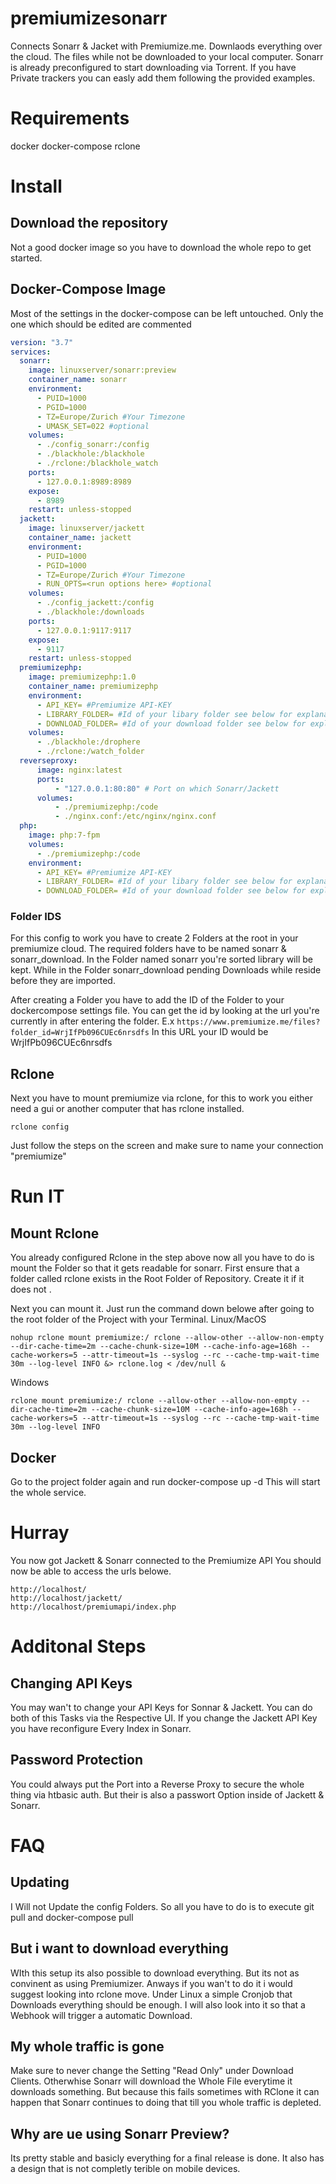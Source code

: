 # premiumizesonarr

Connects Sonarr & Jacket with Premiumize.me.
Downlaods everything over the cloud. The files while not be downloaded to your local computer.
Sonarr is already preconfigured to start downloading via Torrent. If you have Private trackers you can easly add them following the provided examples.

# Requirements

docker
docker-compose
rclone



# Install

## Download the repository
Not a good docker image so you have to download the whole repo to get started.


## Docker-Compose Image

Most of the settings in the docker-compose can be left untouched.
Only the one which should be edited are commented
```yaml
version: "3.7"
services:
  sonarr:
    image: linuxserver/sonarr:preview
    container_name: sonarr
    environment:
      - PUID=1000
      - PGID=1000
      - TZ=Europe/Zurich #Your Timezone
      - UMASK_SET=022 #optional
    volumes:
      - ./config_sonarr:/config
      - ./blackhole:/blackhole
      - ./rclone:/blackhole_watch
    ports:
      - 127.0.0.1:8989:8989
    expose: 
      - 8989
    restart: unless-stopped
  jackett:
    image: linuxserver/jackett
    container_name: jackett
    environment:
      - PUID=1000
      - PGID=1000
      - TZ=Europe/Zurich #Your Timezone
      - RUN_OPTS=<run options here> #optional
    volumes:
      - ./config_jackett:/config
      - ./blackhole:/downloads
    ports:
      - 127.0.0.1:9117:9117
    expose:
      - 9117
    restart: unless-stopped
  premiumizephp:
    image: premiumizephp:1.0
    container_name: premiumizephp
    environment: 
      - API_KEY= #Premiumize API-KEY
      - LIBRARY_FOLDER= #Id of your libary folder see below for explanation
      - DOWNLOAD_FOLDER= #Id of your download folder see below for explanation
    volumes:
      - ./blackhole:/drophere
      - ./rclone:/watch_folder
  reverseproxy:
      image: nginx:latest
      ports:
          - "127.0.0.1:80:80" # Port on which Sonarr/Jackett
      volumes:
          - ./premiumizephp:/code
          - ./nginx.conf:/etc/nginx/nginx.conf
  php:
    image: php:7-fpm
    volumes:
      - ./premiumizephp:/code
    environment: 
      - API_KEY= #Premiumize API-KEY
      - LIBRARY_FOLDER= #Id of your libary folder see below for explanation
      - DOWNLOAD_FOLDER= #Id of your download folder see below for explanation
```
### Folder IDS
For this config to work you have to create 2 Folders at the root in your premiumize cloud.
The required folders have to be named sonarr & sonarr_download.
In the Folder named sonarr you're sorted library will be kept. While in the Folder sonarr_download pending Downloads while reside before they are imported.

After creating a Folder you have to add the ID of the Folder to your dockercompose settings file.
You can get the id by looking at the url you're currently in after entering the folder.
E.x
```https://www.premiumize.me/files?folder_id=WrjIfPb096CUEc6nrsdfs```
In this URL your ID would be WrjIfPb096CUEc6nrsdfs

## Rclone

Next you have to mount premiumize via rclone, for this to work you either need a gui or another computer that has rclone installed.
```
rclone config
```
Just follow the steps on the screen and make sure to name your connection "premiumize"

# Run IT
## Mount Rclone
You already configured Rclone in the step above now all you have to do is mount the Folder so that it gets readable for sonarr. First ensure that a folder called rclone exists in the Root Folder of Repository. Create it if it does not .

Next you can mount it. Just run the command down belowe after going to the root folder of the Project with your Terminal.
Linux/MacOS
```
nohup rclone mount premiumize:/ rclone --allow-other --allow-non-empty --dir-cache-time=2m --cache-chunk-size=10M --cache-info-age=168h --cache-workers=5 --attr-timeout=1s --syslog --rc --cache-tmp-wait-time 30m --log-level INFO &> rclone.log < /dev/null &
```
Windows
```
rclone mount premiumize:/ rclone --allow-other --allow-non-empty --dir-cache-time=2m --cache-chunk-size=10M --cache-info-age=168h --cache-workers=5 --attr-timeout=1s --syslog --rc --cache-tmp-wait-time 30m --log-level INFO
```

## Docker
Go to the project folder again and run docker-compose up -d
This will start the whole service.

# Hurray

You now got Jackett & Sonarr connected to the Premiumize API
You should now be able to access the urls belowe.
```
http://localhost/
http://localhost/jackett/
http://localhost/premiumapi/index.php
```

# Additonal Steps
## Changing API Keys
You may wan't to change your API Keys for Sonnar & Jackett. You can do both of this Tasks via the Respective UI.
If you change the Jackett API Key you have reconfigure Every Index in Sonarr.

## Password Protection

You could always put the Port into a Reverse Proxy to secure the whole thing via htbasic auth. But their is also a passwort Option inside of Jackett & Sonarr.

# FAQ
## Updating

I Will not Update the config Folders. So all you have to do is to execute git pull and docker-compose pull

## But i want to download everything

WIth this setup its also possible to download everything. But its not as convinent as using Premiumizer.
Anways if you wan't to do it i would suggest looking into rclone move. Under Linux a simple Cronjob that Downloads everything should be enough. I will also look into it so that a Webhook will trigger a automatic Download.

## My whole traffic is gone

Make sure to never change the Setting "Read Only" under Download Clients. Otherwhise Sonarr will download the Whole File everytime it downloads something. But because this fails sometimes with RClone it can happen that Sonarr continues to doing that till you whole traffic is depleted.

## Why are ue using Sonarr Preview?

Its pretty stable and basicly everything for a final release is done. It also has a design that is not completly terible on mobile devices.

